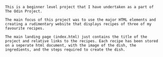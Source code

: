     This is a beginner level project that I have undertaken as a part of The Odin Project. 

    The main focus of this project was to use the major HTML elements and creating a rudimentary website that displays recipes of three of my favourite recipes.

    The main landing page (index.html) just contains the title of the project and relative links to the recipes. Each recipe has been stored on a seperate html document, with the image of the dish, the ingredients, and the steps required to create the dish. 